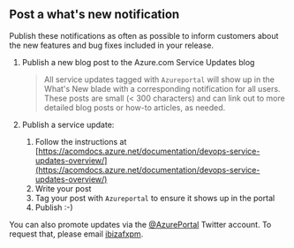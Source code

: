 <a name="post-a-what-s-new-notification"></a>
## Post a what&#39;s new notification

Publish these notifications as often as possible to inform customers about the new features and bug fixes included in your release. 

1. Publish a new blog post to the Azure.com Service Updates blog

    > All service updates tagged with `Azureportal` will show up in the What's New blade with a corresponding notification for all users. These posts are small (< 300 characters) and can link out to more detailed blog posts or how-to articles, as needed.

1. Publish a service update:

    1. Follow the instructions at [https://acomdocs.azure.net/documentation/devops-service-updates-overview/](https://acomdocs.azure.net/documentation/devops-service-updates-overview/)
    1. Write your post
    1. Tag your post with `Azureportal` to ensure it shows up in the portal
    1. Publish :-)

You can also promote updates via the [@AzurePortal](http://twitter.com/azureportal) Twitter account. To request that, please email [ibizafxpm](mailto:ibizafxpm@microsoft.com).